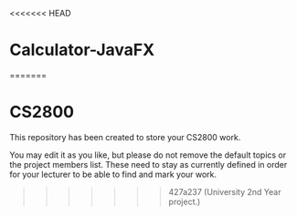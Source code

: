<<<<<<< HEAD
# Calculator-JavaFX
=======
# CS2800

This repository has been created to store your CS2800 work.

You may edit it as you like, but please do not remove the default topics or the project members list. These need to stay as currently defined in order for your lecturer to be able to find and mark your work.
>>>>>>> 427a237 (University 2nd Year project.)
